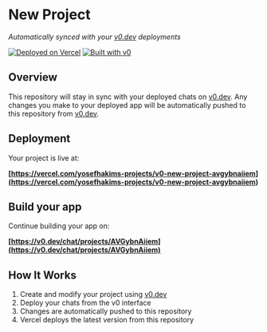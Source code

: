 # New Project

*Automatically synced with your [v0.dev](https://v0.dev) deployments*

[![Deployed on Vercel](https://img.shields.io/badge/Deployed%20on-Vercel-black?style=for-the-badge&logo=vercel)](https://vercel.com/yosefhakims-projects/v0-new-project-avgybnaiiem)
[![Built with v0](https://img.shields.io/badge/Built%20with-v0.dev-black?style=for-the-badge)](https://v0.dev/chat/projects/AVGybnAiiem)

## Overview

This repository will stay in sync with your deployed chats on [v0.dev](https://v0.dev).
Any changes you make to your deployed app will be automatically pushed to this repository from [v0.dev](https://v0.dev).

## Deployment

Your project is live at:

**[https://vercel.com/yosefhakims-projects/v0-new-project-avgybnaiiem](https://vercel.com/yosefhakims-projects/v0-new-project-avgybnaiiem)**

## Build your app

Continue building your app on:

**[https://v0.dev/chat/projects/AVGybnAiiem](https://v0.dev/chat/projects/AVGybnAiiem)**

## How It Works

1. Create and modify your project using [v0.dev](https://v0.dev)
2. Deploy your chats from the v0 interface
3. Changes are automatically pushed to this repository
4. Vercel deploys the latest version from this repository